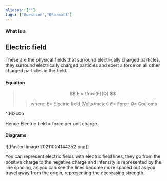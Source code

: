 ```yaml
---
aliases: [""]
tags: ["Question","QFormat3"]
---
```


#### What is a
## Electric field
These are the physical fields that surround electrically charged particles, they surround electrically charged particles and exert a force on all other charged particles in the field.

#### Equation

> $$ E = \frac{F}{Q} $$ 
>> where:
>> $E=$ Electric field (Volts/meter)
>> $F=$ Force
>> $Q=$ Coulomb

^d62c0b

Hence Electric field = force per unit charge.

#### Diagrams
![[Pasted image 20211024144252.png]]

You can represent electric fields with electric field lines, they go from the positive charge to the negative charge and intensity is represented by the line spacing, as you can see the lines become more spaced out as you travel away from the origin, representing the decreasing strength.

